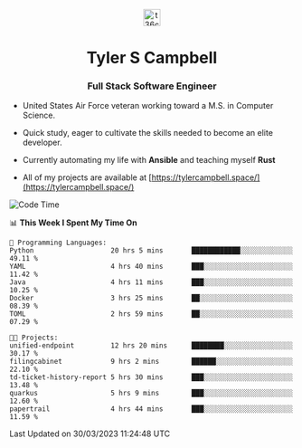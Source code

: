 <p align="center">
<a href="https://www.linkedin.com/in/t36campbell" target="blank"><img align="center" src="https://ik.imagekit.io/t36campbell/Portfolio/linkedin.png.original_m8bbGgPh6.png" alt="t36campbell" height="30" width="30" /></a>
</p>
<h1 align="center">Tyler S Campbell</h1>
<h3 align="center">Full Stack Software Engineer</h3>

* United States Air Force veteran working toward a M.S. in Computer Science.

* Quick study, eager to cultivate the skills needed to become an elite developer.

* Currently automating my life with **Ansible** and teaching myself **Rust**

* All of my projects are available at [https://tylercampbell.space/](https://tylercampbell.space/)

<!--START_SECTION:waka-->
![Code Time](http://img.shields.io/badge/Code%20Time-2%2C341%20hrs%2049%20mins-blue)

📊 **This Week I Spent My Time On** 

```text
💬 Programming Languages: 
Python                   20 hrs 5 mins       ████████████░░░░░░░░░░░░░   49.11 % 
YAML                     4 hrs 40 mins       ███░░░░░░░░░░░░░░░░░░░░░░   11.42 % 
Java                     4 hrs 11 mins       ███░░░░░░░░░░░░░░░░░░░░░░   10.25 % 
Docker                   3 hrs 25 mins       ██░░░░░░░░░░░░░░░░░░░░░░░   08.39 % 
TOML                     2 hrs 59 mins       ██░░░░░░░░░░░░░░░░░░░░░░░   07.29 % 

🐱‍💻 Projects: 
unified-endpoint         12 hrs 20 mins      ████████░░░░░░░░░░░░░░░░░   30.17 % 
filingcabinet            9 hrs 2 mins        ██████░░░░░░░░░░░░░░░░░░░   22.10 % 
td-ticket-history-report 5 hrs 30 mins       ███░░░░░░░░░░░░░░░░░░░░░░   13.48 % 
quarkus                  5 hrs 9 mins        ███░░░░░░░░░░░░░░░░░░░░░░   12.60 % 
papertrail               4 hrs 44 mins       ███░░░░░░░░░░░░░░░░░░░░░░   11.59 % 
```


 Last Updated on 30/03/2023 11:24:48 UTC
<!--END_SECTION:waka-->
